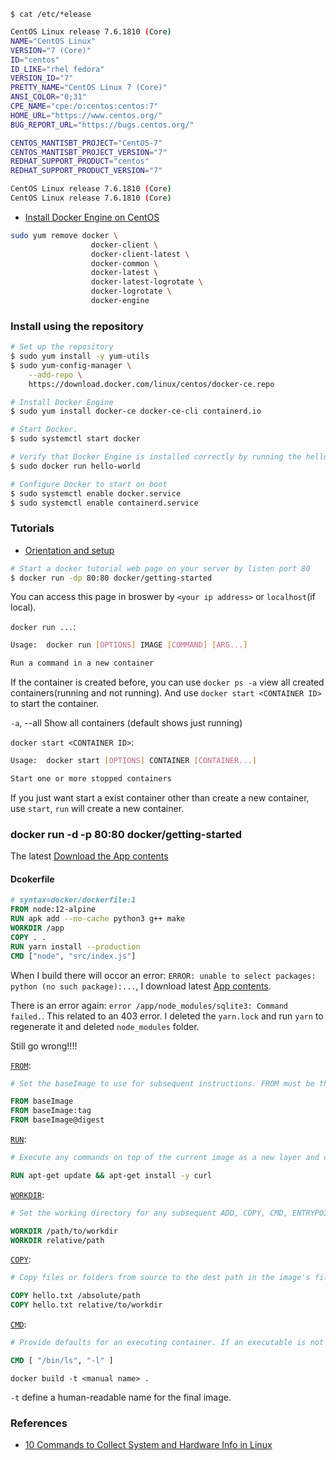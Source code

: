 `$ cat /etc/*elease`

```sh
CentOS Linux release 7.6.1810 (Core) 
NAME="CentOS Linux"
VERSION="7 (Core)"
ID="centos"
ID_LIKE="rhel fedora"
VERSION_ID="7"
PRETTY_NAME="CentOS Linux 7 (Core)"
ANSI_COLOR="0;31"
CPE_NAME="cpe:/o:centos:centos:7"
HOME_URL="https://www.centos.org/"
BUG_REPORT_URL="https://bugs.centos.org/"

CENTOS_MANTISBT_PROJECT="CentOS-7"
CENTOS_MANTISBT_PROJECT_VERSION="7"
REDHAT_SUPPORT_PRODUCT="centos"
REDHAT_SUPPORT_PRODUCT_VERSION="7"

CentOS Linux release 7.6.1810 (Core) 
CentOS Linux release 7.6.1810 (Core) 
```

- [Install Docker Engine on CentOS](https://docs.docker.com/engine/install/centos/)

```sh
sudo yum remove docker \
                  docker-client \
                  docker-client-latest \
                  docker-common \
                  docker-latest \
                  docker-latest-logrotate \
                  docker-logrotate \
                  docker-engine
```


### Install using the repository

```sh
# Set up the repository
$ sudo yum install -y yum-utils
$ sudo yum-config-manager \
    --add-repo \
    https://download.docker.com/linux/centos/docker-ce.repo

# Install Docker Engine
$ sudo yum install docker-ce docker-ce-cli containerd.io

# Start Docker.
$ sudo systemctl start docker

# Verify that Docker Engine is installed correctly by running the hello-world image.
$ sudo docker run hello-world

# Configure Docker to start on boot
$ sudo systemctl enable docker.service
$ sudo systemctl enable containerd.service
```

### Tutorials

- [Orientation and setup](https://docs.docker.com/get-started/)

```sh
# Start a docker tutorial web page on your server by listen port 80
$ docker run -dp 80:80 docker/getting-started
```

You can access this page in broswer by `<your ip address>` or `localhost`(if local).

`docker run ...`:
```sh
Usage:  docker run [OPTIONS] IMAGE [COMMAND] [ARG...]

Run a command in a new container
```

If the container is created before, you can use `docker ps -a` view all created containers(running and not running). And use `docker start <CONTAINER ID>` to start the container.

`-a`, --all    Show all containers (default shows just running)

`docker start <CONTAINER ID>`:
```sh
Usage:  docker start [OPTIONS] CONTAINER [CONTAINER...]

Start one or more stopped containers
```

If you just want start a exist container other than create a new container, use `start`, `run` will create a new container.

### docker run -d -p 80:80 docker/getting-started

The latest [Download the App contents](https://docs.docker.com/get-started/02_our_app/)

#### Dcokerfile

```dockerfile
# syntax=docker/dockerfile:1
FROM node:12-alpine
RUN apk add --no-cache python3 g++ make
WORKDIR /app
COPY . .
RUN yarn install --production
CMD ["node", "src/index.js"]
```

When I build there will occor an error: `ERROR: unable to select packages:  python (no such package):...`, I download latest [App contents](https://docs.docker.com/get-started/02_our_app/).

There is an error again: `error /app/node_modules/sqlite3: Command failed.`. This related to an 403 error. I deleted the `yarn.lock` and run `yarn` to regenerate it and deleted `node_modules` folder.

Still go wrong!!!!

[`FROM`](https://docs.docker.com/engine/reference/builder/#from):
```dockerfile
# Set the baseImage to use for subsequent instructions. FROM must be the first instruction in a Dockerfile.

FROM baseImage
FROM baseImage:tag
FROM baseImage@digest
```

[`RUN`](https://docs.docker.com/engine/reference/builder/#run):
```dockerfile
# Execute any commands on top of the current image as a new layer and commit the results.

RUN apt-get update && apt-get install -y curl
```

[`WORKDIR`](https://docs.docker.com/engine/reference/builder/#workdir):
```dockerfile
# Set the working directory for any subsequent ADD, COPY, CMD, ENTRYPOINT, or RUN instructions that follow it in the Dockerfile.

WORKDIR /path/to/workdir
WORKDIR relative/path
```

[`COPY`](https://docs.docker.com/engine/reference/builder/#copy):
```dockerfile
# Copy files or folders from source to the dest path in the image's filesystem.

COPY hello.txt /absolute/path
COPY hello.txt relative/to/workdir
```

[`CMD`](https://docs.docker.com/engine/reference/builder/#cmd):
```dockerfile
# Provide defaults for an executing container. If an executable is not specified, then ENTRYPOINT must be specified as well. There can only be one CMD instruction in a Dockerfile.

CMD [ "/bin/ls", "-l" ]
```


`docker build -t <manual name> .`

`-t` define a human-readable name for the final image.

### References

- [10 Commands to Collect System and Hardware Info in Linux](https://www.tecmint.com/commands-to-collect-system-and-hardware-information-in-linux/)